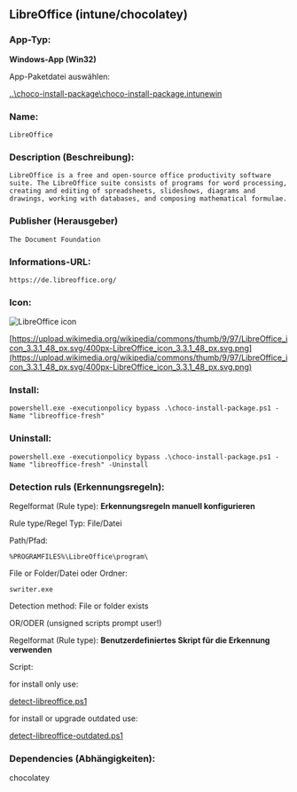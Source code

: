 ## LibreOffice (intune/chocolatey)

### App-Typ:

__Windows-App (Win32)__

App-Paketdatei auswählen:

[..\choco-install-package\choco-install-package.intunewin](..\choco-install-package\choco-install-package.intunewin)


### Name:

```
LibreOffice
```

### Description (Beschreibung):

```
LibreOffice is a free and open-source office productivity software suite. The LibreOffice suite consists of programs for word processing, creating and editing of spreadsheets, slideshows, diagrams and drawings, working with databases, and composing mathematical formulae.
```

### Publisher (Herausgeber)

```
The Document Foundation
```


### Informations-URL:

```
https://de.libreoffice.org/
```

### Icon:

![LibreOffice icon](https://upload.wikimedia.org/wikipedia/commons/thumb/9/97/LibreOffice_icon_3.3.1_48_px.svg/100px-LibreOffice_icon_3.3.1_48_px.svg.png)

[https://upload.wikimedia.org/wikipedia/commons/thumb/9/97/LibreOffice_icon_3.3.1_48_px.svg/400px-LibreOffice_icon_3.3.1_48_px.svg.png](https://upload.wikimedia.org/wikipedia/commons/thumb/9/97/LibreOffice_icon_3.3.1_48_px.svg/400px-LibreOffice_icon_3.3.1_48_px.svg.png)

### Install:

```
powershell.exe -executionpolicy bypass .\choco-install-package.ps1 -Name "libreoffice-fresh"
```


### Uninstall:

```
powershell.exe -executionpolicy bypass .\choco-install-package.ps1 -Name "libreoffice-fresh" -Uninstall
```


### Detection ruls (Erkennungsregeln):

Regelformat (Rule type): __Erkennungsregeln manuell konfigurieren__

Rule type/Regel Typ: File/Datei

Path/Pfad:

```
%PROGRAMFILES%\LibreOffice\program\
```


File or Folder/Datei oder Ordner:

```
swriter.exe
```

Detection method: File or folder exists


OR/ODER (unsigned scripts prompt user!)

Regelformat (Rule type): __Benutzerdefiniertes Skript für die Erkennung verwenden__

Script:

for install only use:

[detect-libreoffice.ps1](./detect-libreoffice.ps1)

for install or upgrade outdated use:

[detect-libreoffice-outdated.ps1](./detect-libreoffice-outdated.ps1)

### Dependencies (Abhängigkeiten):

chocolatey
